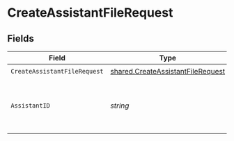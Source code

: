 # CreateAssistantFileRequest


## Fields

| Field                                                                                         | Type                                                                                          | Required                                                                                      | Description                                                                                   | Example                                                                                       |
| --------------------------------------------------------------------------------------------- | --------------------------------------------------------------------------------------------- | --------------------------------------------------------------------------------------------- | --------------------------------------------------------------------------------------------- | --------------------------------------------------------------------------------------------- |
| `CreateAssistantFileRequest`                                                                  | [shared.CreateAssistantFileRequest](../../../pkg/models/shared/createassistantfilerequest.md) | :heavy_check_mark:                                                                            | N/A                                                                                           |                                                                                               |
| `AssistantID`                                                                                 | *string*                                                                                      | :heavy_check_mark:                                                                            | The ID of the assistant for which to create a File.<br/>                                      | file-AF1WoRqd3aJAHsqc9NY7iL8F                                                                 |